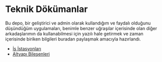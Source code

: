 # Teknik Dökümanlar

Bu depo, bir geliştirici ve admin olarak kullandığım ve faydalı olduğunu düşündüğüm uygulamaları, benimle benzer uğraşılar içerisinde olan diğer arkadaşlarımın da kullanabilmesi için yazılı hale getirmek ve zaman içerisinde biriken bilgileri buradan paylaşmak amacıyla hazırlandı.

* [İş İstasyonları](Workstations "İş İstasyonu Yapılandırmaları")
* [Altyapı Bileşenleri](Infrastructure "Altyapı Bileşenleri")

